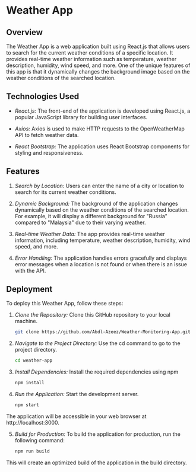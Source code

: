 # Weather App

## Overview

The Weather App is a web application built using React.js that allows users to search for the current weather conditions of a specific location. It provides real-time weather information such as temperature, weather description, humidity, wind speed, and more. One of the unique features of this app is that it dynamically changes the background image based on the weather conditions of the searched location.

## Technologies Used

- _React.js:_ The front-end of the application is developed using React.js, a popular JavaScript library for building user interfaces.

- _Axios:_ Axios is used to make HTTP requests to the OpenWeatherMap API to fetch weather data.

- _React Bootstrap:_ The application uses React Bootstrap components for styling and responsiveness.

## Features

1. _Search by Location:_ Users can enter the name of a city or location to search for its current weather conditions.

2. _Dynamic Background:_ The background of the application changes dynamically based on the weather conditions of the searched location. For example, it will display a different background for "Russia" compared to "Malaysia" due to their varying weather.

3. _Real-time Weather Data:_ The app provides real-time weather information, including temperature, weather description, humidity, wind speed, and more.

4. _Error Handling:_ The application handles errors gracefully and displays error messages when a location is not found or when there is an issue with the API.

## Deployment

To deploy this Weather App, follow these steps:

1. _Clone the Repository:_ Clone this GitHub repository to your local machine.

   ```bash
   git clone https://github.com/Abdl-Azeez/Weather-Monitoring-App.git

   ```

2. _Navigate to the Project Directory:_ Use the cd command to go to the project directory.

   ```bash
   cd weather-app

   ```

3. _Install Dependencies:_ Install the required dependencies using npm

   ```bash
   npm install

   ```

4. _Run the Application:_ Start the development server.

   ```bash
   npm start
   ```

The application will be accessible in your web browser at http://localhost:3000.

5. _Build for Production:_ To build the application for production, run the following command:

   ```bash
   npm run build

   ```

This will create an optimized build of the application in the build directory.

